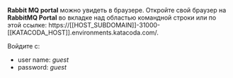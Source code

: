 **Rabbit MQ portal** можно увидеть в браузере. Откройте свой браузер на **RabbitMQ Portal**  во вкладке над областью командной строки или по этой ссылке: https://[[HOST_SUBDOMAIN]]-31000-[[KATACODA_HOST]].environments.katacoda.com/.

Войдите с:

- user name: _guest_
- password: _guest_
